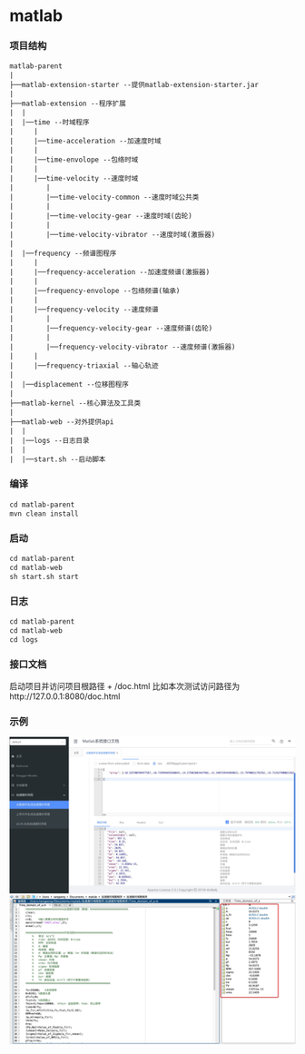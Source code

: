 # matlab

### 项目结构
```
matlab-parent
|
├──matlab-extension-starter --提供matlab-extension-starter.jar
|
├──matlab-extension --程序扩展
|  |
|  |──time --时域程序
|     | 
|     |──time-acceleration --加速度时域
|     |
|     |──time-envolope --包络时域
|     |
|     |──time-velocity --速度时域
|        |
|        |──time-velocity-common --速度时域公共类
|        |
|        |──time-velocity-gear --速度时域(齿轮)
|        |
|        |──time-velocity-vibrator --速度时域(激振器)
| 
|  |──frequency --频谱图程序
|     | 
|     |──frequency-acceleration --加速度频谱(激振器)
|     | 
|     |──frequency-envolope --包络频谱(轴承)
|     | 
|     |──frequency-velocity --速度频谱
|        |
|        |──frequency-velocity-gear --速度频谱(齿轮)
|        |
|        |──frequency-velocity-vibrator --速度频谱(激振器)
|     | 
|     |──frequency-triaxial --轴心轨迹
|     
|  |──displacement --位移图程序
|
├──matlab-kernel --核心算法及工具类
|
├──matlab-web --对外提供api
|  |
|  |──logs --日志目录
|  |
|  |──start.sh --启动脚本

```

### 编译
```shell
cd matlab-parent
mvn clean install
```

### 启动
```shell
cd matlab-parent
cd matlab-web
sh start.sh start
```

### 日志
```shell
cd matlab-parent
cd matlab-web
cd logs
```

### 接口文档
启动项目并访问项目根路径 + /doc.html
比如本次测试访问路径为http://127.0.0.1:8080/doc.html

### 示例
![image](https://github.com/s886259/matlab-parent/blob/master/image/1417_time_domain_1.jpg)
![image](https://github.com/s886259/matlab-parent/blob/master/image/1417_time_domain_2.jpg)
